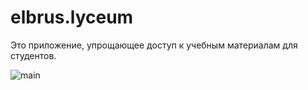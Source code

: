 # elbrus.lyceum

Это приложение, упрощающее доступ к учебным материалам для студентов.
 
![main](https://github.com/Firajest/elbrus.lyceum/blob/master/readme-assets/1.png)

